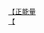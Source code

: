 [【正能量](http://tieba.baidu.com/p/2341439057?see_lz=1&pn=)   
[【](http://tieba.baidu.com/p/2340892035?see_lz=1&pn=)   
